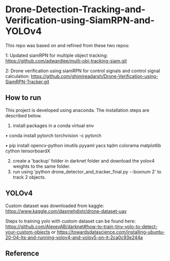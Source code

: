 # Drone-Detection-Tracking-and-Verification-using-SiamRPN-and-YOLOv4

This repo was based on and refined from these two repos:

1: Updated siamRPN for multiple object tracking: https://github.com/adwardlee/multi-obj-tracking-siam.git

2: Drone verification using siamRPN for control signals and control signal calculation: https://github.com/ghimireadarsh/Drone-Verification-using-SiamRPN-Tracker.git

## How to run
This project is developed using anaconda. The installation steps are described below.
1.	install packages in a conda virtual env

•	conda install pytorch torchvision -c pytorch

•	pip install opencv-python imutils pyyaml yacs tqdm colorama matplotlib cython tensorboardX

2.	create a 'backup' folder in darknet folder and download the yolov4 weights to the same folder.
3.	run using 'python drone_detector_and_tracker_final.py --boxnum 2' to track 2 objects.

## YOLOv4
Custom dataset was downloaded from kaggle: https://www.kaggle.com/dasmehdixtr/drone-dataset-uav

Steps to training yolo with custom dataset can be found here: 
https://github.com/AlexeyAB/darknet#how-to-train-tiny-yolo-to-detect-your-custom-objects 
or 
https://towardsdatascience.com/installing-ubuntu-20-04-lts-and-running-yolov4-and-yolov5-on-it-2ca0c93e244a


## Reference
